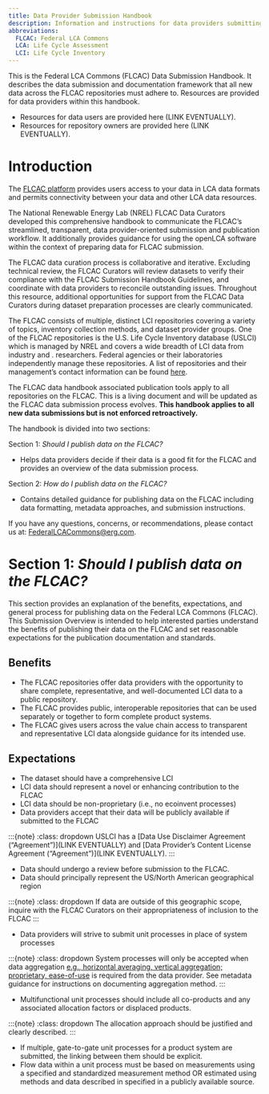 ```yaml
---
title: Data Provider Submission Handbook
description: Information and instructions for data providers submitting data to the FLCAC
abbreviations:
  FLCAC: Federal LCA Commons
  LCA: Life Cycle Assessment
  LCI: Life Cycle Inventory
---
```


This is the Federal LCA Commons (FLCAC) Data Submission Handbook. It describes the data submission and documentation framework that all new data across the FLCAC repositories must adhere to. Resources are provided for data providers within this handbook.

- Resources for data users are provided here (LINK EVENTUALLY).
- Resources for repository owners are provided here (LINK EVENTUALLY).

# Introduction

The [FLCAC platform](https://www.lcacommons.gov/) provides users access to your data in LCA data formats and permits connectivity between your data and other LCA data resources.

The National Renewable Energy Lab (NREL) FLCAC Data Curators developed this comprehensive handbook to communicate the FLCAC’s streamlined, transparent, data provider-oriented submission and publication workflow. It additionally provides guidance for using the openLCA software within the context of preparing data for FLCAC submission.

The FLCAC data curation process is collaborative and iterative. Excluding technical review, the FLCAC Curators will review datasets to verify their compliance with the FLCAC Submission Handbook Guidelines, and coordinate with data providers to reconcile outstanding issues. Throughout this resource, additional opportunities for support from the FLCAC Data Curators during dataset preparation processes are clearly communicated.

The FLCAC consists of multiple, distinct LCI repositories covering a variety of topics, inventory collection methods, and dataset provider groups. One of the FLCAC repositories is the U.S. Life Cycle Inventory database (USLCI) which is managed by NREL and covers a wide breadth of LCI data from industry and . researchers. Federal agencies or their laboratories independently manage these repositories. A list of repositories and their management’s contact information can be found [here](https://flcac-admin.github.io/FLCAC-docs/flcac-repositories).

The FLCAC data handbook associated publication tools apply to all repositories on the FLCAC. This is a living document and will be updated as the FLCAC data submission process evolves. **This handbook applies to all new data submissions but is not enforced retroactively.**

The handbook is divided into two sections:

Section 1: _Should I publish data on the FLCAC?_

- Helps data providers decide if their data is a good fit for the FLCAC and provides an overview of the data submission process.

Section 2: _How do I publish data on the FLCAC?_

- Contains detailed guidance for publishing data on the FLCAC including data formatting, metadata approaches, and submission instructions.

If you have any questions, concerns, or recommendations, please contact us at: FederalLCACommons@erg.com.   



# Section 1: _Should I publish data on the FLCAC?_
This section provides an explanation of the benefits, expectations, and general process for publishing data on the Federal LCA Commons (FLCAC). This Submission Overview is intended to help interested parties understand the benefits of publishing their data on the FLCAC and set reasonable expectations for the publication documentation and standards.

## Benefits

- The FLCAC repositories offer data providers with the opportunity to share complete, representative, and well-documented LCI data to a public repository.
- The FLCAC provides public, interoperable repositories that can be used separately or together to form complete product systems.
- The FLCAC gives users across the value chain access to transparent and representative LCI data alongside guidance for its intended use.

## Expectations
- The dataset should have a comprehensive LCI
- LCI data should represent a novel or enhancing contribution to the FLCAC
- LCI data should be non-proprietary (i.e., no ecoinvent processes)
- Data providers accept that their data will be publicly available if submitted to the FLCAC

:::{note}
:class: dropdown 
USLCI has a [Data Use Disclaimer Agreement (“Agreement”)](LINK EVENTUALLY) and [Data Provider’s Content License Agreement (“Agreement”)](LINK EVENTUALLY).
:::
- Data should undergo a review before submission to the FLCAC.
- Data should principally represent the US/North American geographical region

:::{note}
:class: dropdown 
If data are outside of this geographic scope, inquire with the FLCAC Curators on their appropriateness of inclusion to the FLCAC
:::
- Data providers will strive to submit unit processes in place of system processes

:::{note}
:class: dropdown 
System processes will only be accepted when data aggregation [e.g., horizontal averaging, vertical aggregation; proprietary, ease-of-use](2) is required from the data provider. See metadata guidance for instructions on documenting aggregation method.
:::
- Multifunctional unit processes should include all co-products and any associated allocation factors or displaced products.

:::{note}
:class: dropdown 
The allocation approach should be justified and clearly described.
:::
- If multiple, gate-to-gate unit processes for a product system are submitted, the linking between them should be explicit.
- Flow data within a unit process must be based on measurements using a specified and standardized measurement method OR estimated using methods and data described in specified in a publicly available source.
